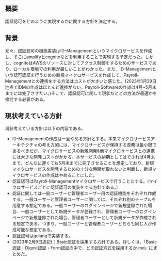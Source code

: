 ## 概要
認証認可をどのように実現するかに関する方針を決定する。

## 背景
元々、認証認可の機能実装はID-Managementというマイクロサービスを作成し、そこにamplifyとcognitoなどを利用することで実現する予定だった。しかし、cognitoはAWSのリソースに対してアクセス制御をするためのサービスであり、ローカル環境での利用が厳しいことがわかった。また、ID-Managementという認可認証を行うための新規マイクロサービスを作成して、Payroll-Managementとの連携をする方法はコストが大きいと感じた。(2023年1月29日地点でIDMの作成はほとんど進捗がない。Payroll-Softwareの作成は4月~5月末までには完了させたい。)そこで、認証認可に関して現状だとどの方法が最適かを検討する必要がある。

## 現状考えている方針
現状考えている方針は以下の内容である。
- ID-Managementの作成は一旦やめる方針とする。本来マイクロサービスアーキテクチャの考え方的には、マイクロサービスが保持する責務は最小限であるべきだが、マイクロサービスの新規開発&他マイクロサービスとの連携には大きな開発コストがかかる。本サービスの納期としてはできれば4月末まで、どんなに遅くても5月末までに完了させることを想定しており、新規マイクロサービスを開発するための十分な時間が取れないと判断し、新規マイクロサービスの作成はやめることにした。
- 認証認可はPayroll-Managementマイクロサービスで行うこととする。(マイクロサービスごとに認証認可の実装をする方針である。)
- 認証に関しては一般ユーザーと管理者ユーザー用の認証機能をそれぞれ作成する。一般ユーザーと管理者ユーザーに関しては、それぞれ別のテーブルを用意する想定である。一般ユーザーのログインページで新規登録された場合、一般ユーザーとして新規データが登録され、管理者ユーザーのログインページで新規登録された場合、管理者ユーザーとして新規データが作成される想定である。つまり、一般ユーザーと管理者ユーザーどちらも同じ人が作成可能な想定である。
- 認証認可はgolangで実装する。
- (2023年2月9日追記)：Basic認証を採用する方針である。詳しくは、「Basic認証・Digest認証・Form認証の中で、どの認証方式を採用するか.md」にまとめた。